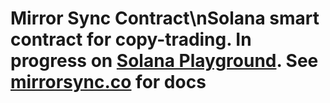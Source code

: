 # Mirror Sync Contract\nSolana smart contract for copy-trading. In progress on [Solana Playground](https://beta.solpg.io). See [mirrorsync.co](link) for docs
